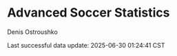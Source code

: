 # Advanced Soccer Statistics
Denis Ostroushko

<!-- gfm -->

Last successful data update: 2025-06-30 01:24:41 CST

